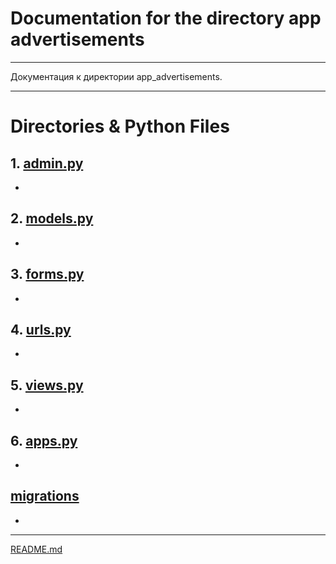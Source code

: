 # Documentation for the directory app advertisements

___

Документация к директории app_advertisements.

___

# Directories & Python Files

## 1. [admin.py](admin.py)

* 

## 2. [models.py](models.py)

* 

## 3. [forms.py](forms.py)

* 

## 4. [urls.py](urls.py)

* 

## 5. [views.py](views.py)

* 

## 6. [apps.py](apps.py)

* 

## [migrations](migrations)

* 

___

[README.md](..%2F..%2FREADME.md)

